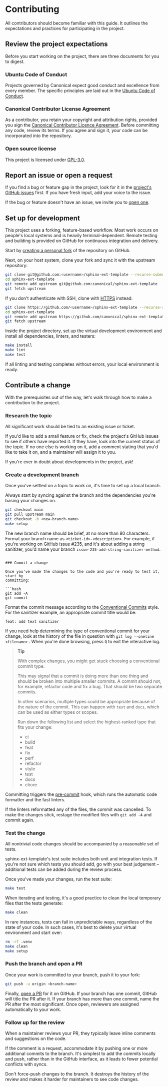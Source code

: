 # Contributing

All contributors should become familiar with this guide. It outlines the expectations
and practices for participating in the project.

## Review the project expectations

Before you start working on the project, there are three documents for you to digest.

### Ubuntu Code of Conduct

Projects governed by Canonical expect good conduct and excellence from every member. The
specific principles are laid out in the [Ubuntu Code of
Conduct](https://ubuntu.com/community/ethos/code-of-conduct).

### Canonical Contributor License Agreement

As a contributor, you retain your copyright and attribution rights, provided you sign
the [Canonical Contributor Licence Agreement](http://www.ubuntu.com/legal/contributors).
Before committing any code, review its terms. If you agree and sign it, your code can be
incorporated into the repository.

### Open source license

This project is licensed under [GPL-3.0](LICENSE).

## Report an issue or open a request

If you find a bug or feature gap in the project, look for it in the [project's GitHub
issues](https://github.com/canonical/sphinx-ext-template/issues) first. If you have
fresh input, add your voice to the issue.

If the bug or feature doesn't have an issue, we invite you to [open
one](https://github.com/canonical/sphinx-ext-template/issues/new/choose).

## Set up for development

This project uses a forking, feature-based workflow. Most work occurs on people's local
systems and is heavily terminal-dependent. Remote testing and building is provided on
GitHub for continuous integration and delivery.

Start by [creating a personal
fork](https://github.com/canonical/sphinx-ext-template/fork) of the repository on
GitHub.

Next, on your host system, clone your fork and sync it with the upstream repository:

```bash
git clone git@github.com:<username>/sphinx-ext-template --recurse-submodules
cd sphinx-ext-template
git remote add upstream git@github.com:canonical/sphinx-ext-template
git fetch upstream
```

If you don't authenticate with SSH, clone with
[HTTPS](https://docs.github.com/en/get-started/git-basics/about-remote-repositories#cloning-with-https-urls)
instead:

```bash
git clone https://github.com/<username>/sphinx-ext-template --recurse-submodules
cd sphinx-ext-template
git remote add upstream https://github.com/canonical/sphinx-ext-template
git fetch upstream
```

Inside the project directory, set up the virtual development environment and install all
dependencies, linters, and testers:

```bash
make install
make lint
make test
```

If all linting and testing completes without errors, your local environment is ready.

## Contribute a change

With the prerequisites out of the way, let's walk through how to make a contribution to
the project.

### Research the topic

All significant work should be tied to an existing issue or ticket.

If you'd like to add a small feature or fix, check the project's GitHub issues to see if
others have reported it. If they have, look into the current status of the topic. If no
one else is working on it, add a comment stating that you'd like to take it on, and a
maintainer will assign it to you.

If you're ever in doubt about developments in the project, ask!

### Create a development branch

Once you've settled on a topic to work on, it's time to set up a local branch.

Always start by syncing against the branch and the dependencies you're basing your
changes on.

```bash
git checkout main
git pull upstream main
git checkout -b <new-branch-name>
make setup
```

The new branch name should be brief, at no more than 80 characters. Format your branch
name as `<ticket-id>-<description>`. For example, if you're working on GitHub issue
\#235, and it's about adding a string sanitizer, you'd name your branch
`issue-235-add-string-sanitizer-method`.

````

### Commit a change

Once you've made the changes to the code and you're ready to test it, start by
committing:

```bash
git add -A
git commit
````

Format the commit message according to the [Conventional
Commits](https://www.conventionalcommits.org/en/v1.0.0/) style. For the sanitizer
example, an appropriate commit title would be:

```
feat: add text sanitizer
```

If you need help determining the type of conventional commit for your change, look at
the history of the file in question with `git log --oneline <filename>` . When you're
done browsing, press `Q` to exit the interactive log.

> **Tip**
>
> With complex changes, you might get stuck choosing a conventional commit type.
>
> This may signal that a commit is doing more than one thing and should be broken into
> multiple smaller commits. A commit should not, for example, refactor code and fix a
> bug. That should be two separate commits.
>
> In other scenarios, multiple types could be appropriate because of the nature of the
> commit. This can happen with `test` and `docs`, which can be used as either types
> or scopes.
>
> Run down the following list and select the highest-ranked type that fits your change:
>
> - ci
> - build
> - feat
> - fix
> - perf
> - refactor
> - style
> - test
> - docs
> - chore

Committing triggers the [pre-commit](https://pre-commit.com/) hook, which runs the
automatic code formatter and the fast linters.

If the linters reformatted any of the files, the commit was cancelled. To make the
changes stick, restage the modified files with `git add -A` and commit again.

### Test the change

All nontrivial code changes should be accompanied by a reasonable set of tests.

sphinx-ext-template's test suite includes both unit and integration tests. If you're not
sure which tests you should add, go with your best judgement – additional tests can be
added during the review process.

Once you've made your changes, run the test suite:

```bash
make test
```

When iterating and testing, it's a good practice to clean the local temporary files that
the tests generate:

```bash
make clean
```

In rare instances, tests can fail in unpredictable ways, regardless of the state of your
code. In such cases, it's best to delete your virtual environment and start over:

```bash
rm -rf .venv
make clean
make setup
```

### Push the branch and open a PR

Once your work is committed to your branch, push it to your fork:

```bash
git push -u origin <branch-name>
```

Finally, [open a PR](https://github.com/canonical/sphinx-ext-template/compare) for it on
GitHub. If your branch has one commit, GitHub will title the PR after it. If your branch
has more than one commit, name the PR after the most significant. Once open, reviewers
are assigned automatically to your work.

### Follow up for the review

When a maintainer reviews your PR, they typically leave inline comments and suggestions
on the code.

If the comment is a request, accommodate it by pushing one or more additional commits to
the branch. It's simplest to add the commits locally and push, rather than in the GitHub
interface, as it leads to fewer potential conflicts with syncs.

Don't force-push changes to the branch. It destroys the history of the review and makes
it harder for maintainers to see code changes.
